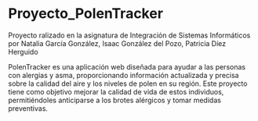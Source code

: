 # Proyecto_PolenTracker
Proyecto ralizado en la asignatura de Integración de Sistemas Informáticos por Natalia García González, Isaac González del Pozo, Patricia Díez Herguido

PolenTracker es una aplicación web diseñada para ayudar a las personas con alergias y asma, proporcionando información actualizada y precisa sobre la calidad del aire y los niveles de polen en su región. Este proyecto tiene como objetivo mejorar la calidad de vida de estos individuos, permitiéndoles anticiparse a los brotes alérgicos y tomar medidas preventivas.
